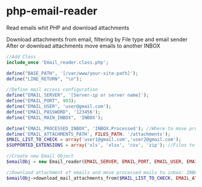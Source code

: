 # php-email-reader
Read emails whit PHP and download attachments

Download attachments from email, filtering by File type and email sender
After or download attachments move emails to another INBOX

```php
//Add Class
include_once 'Email_reader.class.php';

define("BASE_PATH", '[/var/www/your-site-path]');
define("LINE_RETURN", "\n");

//Define mail access configuration
define("EMAIL_SERVER", '[Server-ip or server name]');
define("EMAIL_PORT", 993);
define("EMAIL_USER", 'user@gmail.com');
define("EMAIL_PASSWORD", '123456');
define("EMAIL_MAIN_INBOX", 'INBOX');

define("EMAIL_PROCESSED_INBOX", 'INBOX.Processed'); //Where to move processed e-mails
define('EMAIL_ATTACHMENTS_PATH', FILES_PATH. '/attachments');
$MAIL_LIST_TO_CHECK = array('user1@gmail.com','user2@gmail.com');
$SUPPORTED_EXTENSIONS = array('xls', 'xlsx', 'csv', 'zip'); //Files to download from e-mail attachments

//Create new Email Object
$emailObj = new Email_reader(EMAIL_SERVER, EMAIL_PORT, EMAIL_USER, EMAIL_PASSWORD, 'imap', true, 'novalidate-cert', EMAIL_MAIN_INBOX);

//Downlaod attachment of emails and move processed mails to inbox: INBOX.Processed
$emailObj->download_mail_attachments_from($MAIL_LIST_TO_CHECK, EMAIL_ATTACHMENTS_PATH, true, $SUPPORTED_EXTENSIONS, EMAIL_PROCESSED_INBOX);
